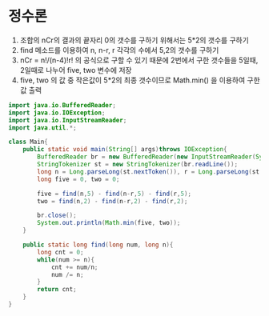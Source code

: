 # 정수론
1. 조합의 nCr의 결과의 끝자리 0의 갯수를 구하기 위해서는 5*2의 갯수를 구하기
2. find 메소드를 이용하여 n, n-r, r 각각의 수에서 5,2의 갯수를 구하기
3. nCr = n!/(n-4)!r! 의 공식으로 구할 수 있기 때문에 2번에서 구한 갯수들을 5일때, 2일때로 나누어 five, two 변수에 저장
4. five, two 의 값 중 작은값이 5*2의 최종 갯수이므로 Math.min() 을 이용하여 구한 값 출력


```java
import java.io.BufferedReader;
import java.io.IOException;
import java.io.InputStreamReader;
import java.util.*;

class Main{
    public static void main(String[] args)throws IOException{
        BufferedReader br = new BufferedReader(new InputStreamReader(System.in));
        StringTokenizer st = new StringTokenizer(br.readLine());
        long n = Long.parseLong(st.nextToken()), r = Long.parseLong(st.nextToken());
        long five = 0, two = 0;

        five = find(n,5) - find(n-r,5) - find(r,5);
        two = find(n,2) - find(n-r,2) - find(r,2);

        br.close();
        System.out.println(Math.min(five, two));
    }

    public static long find(long num, long n){
        long cnt = 0;
        while(num >= n){
            cnt += num/n;
            num /= n;
        }
        return cnt;
    }
}
```
